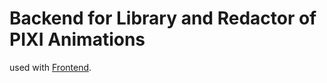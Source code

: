 # Backend for Library and Redactor of PIXI Animations

used with [Frontend](https://github.com/fire888/slotRedactor).


